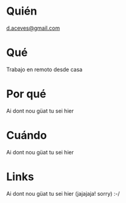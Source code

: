 # Quién
d.aceves@gmail.com
# Qué
Trabajo en remoto desde casa
# Por qué
Ai dont nou güat tu sei hier
# Cuándo
Ai dont nou güat tu sei hier
# Links
Ai dont nou güat tu sei hier (jajajaja! sorry) :-/
